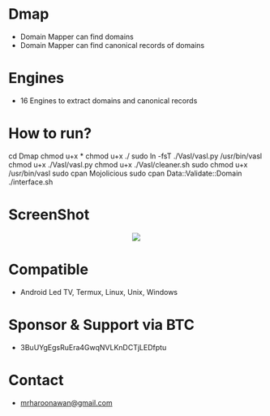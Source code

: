 # Dmap
- Domain Mapper can find domains
- Domain Mapper can find canonical records of domains

# Engines
- 16 Engines to extract domains and canonical records

# How to run?
cd Dmap
chmod u+x *
chmod u+x ./
sudo ln -fsT ./Vasl/vasl.py /usr/bin/vasl
chmod u+x ./Vasl/vasl.py
chmod u+x ./Vasl/cleaner.sh
sudo chmod u+x /usr/bin/vasl
sudo cpan Mojolicious
sudo cpan Data::Validate::Domain
./interface.sh

# ScreenShot
<div align="center">
    <img src="https://i.ibb.co/gVvFXdX/Dmap.png"</img> 
</div>


# Compatible
- Android Led TV, Termux, Linux, Unix, Windows

# Sponsor & Support via BTC
- 3BuUYgEgsRuEra4GwqNVLKnDCTjLEDfptu

# Contact
- mrharoonawan@gmail.com
